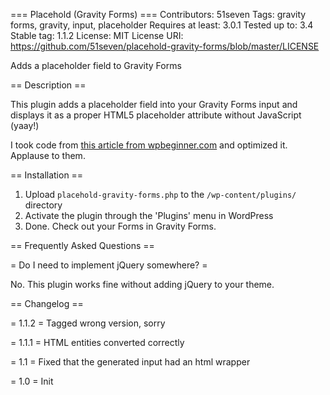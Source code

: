 === Placehold (Gravity Forms) ===
Contributors: 51seven
Tags: gravity forms, gravity, input, placeholder
Requires at least: 3.0.1
Tested up to: 3.4
Stable tag: 1.1.2
License: MIT
License URI: https://github.com/51seven/placehold-gravity-forms/blob/master/LICENSE

Adds a placeholder field to Gravity Forms

== Description ==

This plugin adds a placeholder field into your Gravity Forms input and displays it as a proper HTML5 placeholder attribute without JavaScript (yaay!)

I took code from [this article from wpbeginner.com](http://www.wpbeginner.com/wp-tutorials/how-to-add-placeholder-text-in-gravity-forms/) and optimized it. Applause to them.

== Installation ==

1. Upload `placehold-gravity-forms.php` to the `/wp-content/plugins/` directory
2. Activate the plugin through the 'Plugins' menu in WordPress
3. Done. Check out your Forms in Gravity Forms.

== Frequently Asked Questions ==

= Do I need to implement jQuery somewhere? =

No. This plugin works fine without adding jQuery to your theme.

== Changelog ==

= 1.1.2 =
Tagged wrong version, sorry

= 1.1.1 =
HTML entities converted correctly

= 1.1 =
Fixed that the generated input had an html wrapper

= 1.0 =
Init
